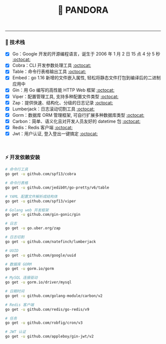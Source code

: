 <!--suppress HtmlDeprecatedAttribute -->
<h1 align="center">🥳 PANDORA</h1>

<p align="center">
  <a>
    <img src="https://img.shields.io/badge/-Golang 1.23-blue?style=flat-square&logo=go&logoColor=white" alt="">
  </a>
  <a>
    <img src="https://img.shields.io/badge/-Gin 1.10-blue?style=flat-square&logo=gin&logoColor=white" alt="">
  </a>
  <a>
    <img src="https://img.shields.io/badge/-MySQL-blue?style=flat-square&logo=mysql&logoColor=white" alt="">
  </a>
  <a>
    <img src="https://img.shields.io/badge/-Redis-c14438?style=flat-square&logo=redis&logoColor=white&link=mailto:ezops.cn@gmail.com" alt="">
  </a>
</p>

<hr>

### 🤔 技术栈

- [x] Go：Google 开发的开源编程语言，诞生于 2006 年 1 月 2 日 15 点 4 分 5 秒 [:octocat:](https://github.com/golang/go)
- [x] Cobra：CLI 开发参数处理工具 [:octocat:](https://github.com/spf13/cobra)
- [x] Table：命令行表格输出工具 [:octocat:](https://github.com/jedib0t/go-pretty/v6/table)
- [x] Embed：go 1.16 新增的文件嵌入属性, 轻松将静态文件打包到编译后的二进制应用中
- [x] Gin：用 Go 编写的高性能 HTTP Web 框架 [:octocat:](https://github.com/gin-gonic/gin)
- [x] Viper：配置管理工具, 支持多种配置文件类型 [:octocat:](https://github.com/spf13/viper)
- [x] Zap：提供快速、结构化、分级的日志记录 [:octocat:](https://pkg.go.dev/go.uber.org/zap)
- [x] Lumberjack：日志滚动切割工具 [:octocat:](https://github.com/natefinch/lumberjack)
- [x] Gorm：数据库 ORM 管理框架, 可自行扩展多种数据库类型 [:octocat:](https://gorm.io/gorm)
- [x] Carbon：简单、语义化且对开发人员友好的 datetime 包 [:octocat:](https://github.com/golang-module/carbon)
- [x] Redis：Redis 客户端 [:octocat:](https://github.com/redis/go-redis)
- [x] Jwt：用户认证, 登入登出一键搞定 [:octocat:](https://github.com/appleboy/gin-jwt)

<br>

### ⚡ 开发依赖安装

```bash
# 命令行工具
go get -u github.com/spf13/cobra

# 命令行表格
go get -u github.com/jedib0t/go-pretty/v6/table

# YAML 配置文件解析成结构体
go get -u github.com/spf13/viper

# Golang web 开发框架
go get -u github.com/gin-gonic/gin

# 日志
go get -u go.uber.org/zap

# 日志切割
go get -u github.com/natefinch/lumberjack

# UUID
go get -u github.com/google/uuid

# 数据库 GORM
go get -u gorm.io/gorm

# MySQL 连接驱动
go get -u gorm.io/driver/mysql

# 日期时间
go get -u github.com/golang-module/carbon/v2

# Redis 客户端
go get -u github.com/redis/go-redis/v9

# 任务
go get -u github.com/robfig/cron/v3

# JWT 认证
go get -u github.com/appleboy/gin-jwt/v2
```